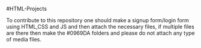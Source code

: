 #HTML-Projects

To contribute to this repository one should make a signup form/login form using HTML,CSS and JS and then attach the necessary files, if multiple files are there 
then make the #0969DA folders and please do not attach any type of media files.
